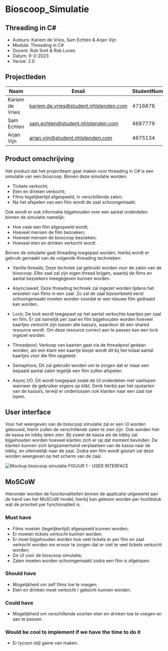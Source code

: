 # Bioscoop_Simulatie
## Threading in C#

- Auteurs: Kariem de Vries, Sam Echten & Arjan Vijn
- Module: Threading in C#
- Docent: Rob Smit & Rob Loves
- Datum: 9-3-2023
- Versie: 2.0
## Projectleden
| Naam	| Email	| StudentNummer |
| ----- | ----- | ------------- |
| Kariem de Vries	| kariem.de.vries@student.nhlstenden.com | 4716876 | 
| Sam Echten | sam.echten@student.nhlstenden.com | 4687779 |
| Arjan Vijn | arjan.vijn@student.nhlstenden.com | 4675134 |
## Product omschrijving
Het product dat het projectteam gaat maken voor threading in C# is een simulatie van een bioscoop. Binnen deze simulatie worden:
-	Tickets verkocht;
-	Eten en drinken verkocht;
-	Films tegelijkertijd afgespeeld, in verschillende zalen;
-	Na het afspelen van een film wordt de zaal schoongemaakt.

Ook wordt er ook informatie bijgehouden over een aantal onderdelen binnen de simulatie namelijk:
-	Hoe vaak een film afgespeeld wordt;
-	Hoeveel mensen de film bezoeken;
-	Hoeveel mensen de bioscoop bezoeken;
-	Hoeveel eten en drinken verkocht wordt.

Binnen de simulatie gaat threading toegepast worden, hierbij wordt er gebruik gemaakt van de volgende threading technieken:
-	Vanilla threads;
Deze techniek zal gebruikt worden voor de zalen van de bioscoop. Elke zaal zal zijn eigen thread krijgen, waarbij de films en aantal bezoekers meegegeven kunnen worden.

-	Async/await;
Deze threading techniek zal ingezet worden tijdens het wisselen van films in een zaal. Zo zal de zaal bijvoorbeeld eerst schoongemaakt moeten worden voordat er een nieuwe film gedraaid kan worden.

-	Lock;
De lock wordt toegepast op het aantal verkochte kaartjes per zaal en film. Er zal namelijk per zaal en film bijgehouden worden hoeveel kaartjes verkocht zijn tussen alle kassa’s, waardoor dit een shared resource wordt. Om deze resource correct aan te passen kan een lock ingezet worden.

-	Threadpool;
Verkoop van kaarten gaat via de threadpool gedaan worden, als een klant een kaartje koopt wordt dit bij het totaal aantal kaartjes voor die film opgeteld.

-	Semaphore;
Dit zal gebruikt worden om te zorgen dat er maar een bepaald aantal zalen tegelijk een film zullen afspelen. 

-	Async I/O.
Dit wordt toegepast zodat de UI onderdelen niet vastlopen wanneer de gebruiker ergens op klikt. Denk hierbij aan het opstarten van de kassa’s, terwijl er ondertussen ook klanten naar een zaal toe lopen.

## User interface
Voor het weergeven van de bioscoop simulatie zal er een UI worden gebouwd, hierin zullen de verschillende zalen te zien zijn. Ook worden hier de kassa en lobby laten zien. Bij zowel de kassa als de lobby zal bijgehouden worden hoeveel klanten zich er op dat moment bevinden. De klanten kunnen zich langzamerhand verplaatsen van de kassa naar de lobby, en uiteindelijk naar de zaal. Zodra een film wordt gestart zal deze worden weergeven op het scherm van de zaal.

![Mockup bioscoop simulatie](https://cdn.discordapp.com/attachments/1072855744644399156/1083359090270539787/mockups_threading.PNG "Mockup bioscoop simulatie")
FIGUUR 1 - USER INTERFACE
 
## MoSCoW
Hieronder worden de functionaliteiten binnen de applicatie uitgewerkt aan de hand van het MoSCoW model, hierbij kan gelezen worden per hoofdstuk wat de prioriteit per functionaliteit is.
### Must have
-	Films moeten (tegelijkertijd) afgespeeld kunnen worden;
-	Er moeten tickets verkocht kunnen worden;
-	Er moet bijgehouden worden hoe veel tickets er per film en zaal verkocht worden om ervoor te zorgen dat er niet te veel tickets verkocht worden;
-	De UI voor de bioscoop simulatie;
-	Zalen moeten worden schoongemaakt zodra een film is afgelopen.
### Should have
-	Mogelijkheid om zelf films toe te voegen;
-	Eten en drinken moet verkocht / gekocht kunnen worden.
### Could have
-	Mogelijkheid om verschillende soorten eten en drinken toe te voegen en aan te passen.
### Would be cool to implement if we have the time to do it
-	Er tycoon stijl game van maken.
